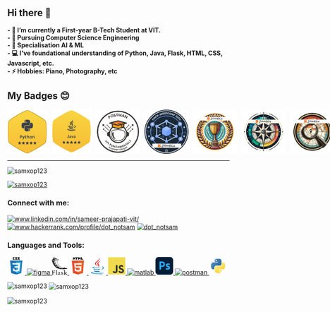## Hi there 👋


<b>
- 🔭 I’m currently a First-year B-Tech Student at VIT. <br>
- 🌱 Pursuing Computer Science Engineering <br>
- 👯 Specialisation AI & ML <br>
- 💻 I've foundational understanding of Python, Java, Flask, HTML, CSS, Javascript, etc. <br>
- ⚡ Hobbies: Piano, Photography, etc <br>
</b>
<!--
- 🤔 I’m looking for help with ...
- 💬 Ask me about ...
- 📫 How to reach me: ...
- 😄 Pronouns: ... -->

## My Badges 😊
<div style='display:flex; align-items:center; gap: 10px;' align='left'>
  <img src="https://github.com/SamXop123/SamXop123/blob/main/5-Star%20Python%20Hackerrank.png" width="90px" height="100px" />
  <img src="https://github.com/SamXop123/SamXop123/blob/main/java%205%20star.png" width="91px" height="102px" />
  <img src="https://github.com/SamXop123/SamXop123/blob/main/Postman%20API%20Fundamentals%20Student%20Expert.png" width="100px" height="100px" />
  <img src="https://github.com/SamXop123/SamXop123/blob/main/Hack-Web3Conf%202024%20Badge.png" width="100px" height="100px" />
  <img src="https://github.com/SamXop123/SamXop123/blob/main/5.png" width="100px" height="100px" />
  <img src="https://github.com/SamXop123/SamXop123/blob/main/1.png" width="100px" height="100px" />
  <img src="https://github.com/SamXop123/SamXop123/blob/main/2.png" width="100px" height="100px" />
  <img src="https://github.com/SamXop123/SamXop123/blob/main/3.png" width="100px" height="100px" />
  <img src="https://github.com/SamXop123/SamXop123/blob/main/4.png" width="100px" height="100px" />
  <!--
  <img src="https://github.com/girlscript/gssoc-website-new/blob/main/public/badges/8.png" width="100px" height="100px" /> -->
</div>
<hr>
<p align="left"> <img src="https://komarev.com/ghpvc/?username=samxop123&label=Profile%20views&color=0e75b6&style=flat" alt="samxop123" /> </p>

<p align="left"> <a href="https://github.com/ryo-ma/github-profile-trophy"><img src="https://github-profile-trophy.vercel.app/?username=samxop123" alt="samxop123" /></a> </p>

<h3 align="left">Connect with me:</h3>
<p align="left">
<a href="https://linkedin.com/in/sameer-prajapati-vit/" target="blank"><img align="center" src="https://raw.githubusercontent.com/rahuldkjain/github-profile-readme-generator/master/src/images/icons/Social/linked-in-alt.svg" alt="www.linkedin.com/in/sameer-prajapati-vit/" height="30" width="40" /></a>
<a href="https://www.hackerrank.com/profile/dot_notsam" target="blank"><img align="center" src="https://raw.githubusercontent.com/rahuldkjain/github-profile-readme-generator/master/src/images/icons/Social/hackerrank.svg" alt="www.hackerrank.com/profile/dot_notsam" height="30" width="40" /></a>
<a href="https://discord.gg/dot_notsam" target="blank"><img align="center" src="https://raw.githubusercontent.com/rahuldkjain/github-profile-readme-generator/master/src/images/icons/Social/discord.svg" alt="dot_notsam" height="30" width="40" /></a>
</p>

<h3 align="left">Languages and Tools:</h3>
<p align="left"> <a href="https://www.w3schools.com/css/" target="_blank" rel="noreferrer"> <img src="https://raw.githubusercontent.com/devicons/devicon/master/icons/css3/css3-original-wordmark.svg" alt="css3" width="40" height="40"/> </a> <a href="https://www.figma.com/" target="_blank" rel="noreferrer"> <img src="https://www.vectorlogo.zone/logos/figma/figma-icon.svg" alt="figma" width="40" height="40"/> </a> <a href="https://flask.palletsprojects.com/" target="_blank" rel="noreferrer"> <img src="https://github.com/SamXop123/SamXop123/blob/main/flask.png" alt="flask" width="35" height="40"/> </a> <a href="https://www.w3.org/html/" target="_blank" rel="noreferrer"> <img src="https://raw.githubusercontent.com/devicons/devicon/master/icons/html5/html5-original-wordmark.svg" alt="html5" width="40" height="40"/> </a> <a href="https://www.java.com" target="_blank" rel="noreferrer"> <img src="https://raw.githubusercontent.com/devicons/devicon/master/icons/java/java-original.svg" alt="java" width="40" height="40"/> </a> <a href="https://developer.mozilla.org/en-US/docs/Web/JavaScript" target="_blank" rel="noreferrer"> <img src="https://raw.githubusercontent.com/devicons/devicon/master/icons/javascript/javascript-original.svg" alt="javascript" width="40" height="40"/> </a> <a href="https://www.mathworks.com/" target="_blank" rel="noreferrer"> <img src="https://upload.wikimedia.org/wikipedia/commons/2/21/Matlab_Logo.png" alt="matlab" width="40" height="40"/> </a> <a href="https://www.photoshop.com/en" target="_blank" rel="noreferrer"> <img src="https://github.com/SamXop123/SamXop123/blob/main/ps.png" alt="photoshop" width="40" height="40"/> </a> <a href="https://postman.com" target="_blank" rel="noreferrer"> <img src="https://www.vectorlogo.zone/logos/getpostman/getpostman-icon.svg" alt="postman" width="40" height="40"/> </a> <a href="https://www.python.org" target="_blank" rel="noreferrer"> <img src="https://raw.githubusercontent.com/devicons/devicon/master/icons/python/python-original.svg" alt="python" width="40" height="40"/> </a> </p>

<p><img align="left" src="https://github-readme-stats.vercel.app/api/top-langs?username=samxop123&show_icons=true&locale=en&layout=compact" alt="samxop123" /></p>

<p>&nbsp;<img align="center" src="https://github-readme-stats.vercel.app/api?username=samxop123&show_icons=true&locale=en" alt="samxop123" /></p>

<p><img align="center" src="https://github-readme-streak-stats.herokuapp.com/?user=samxop123&" alt="samxop123" /></p>


